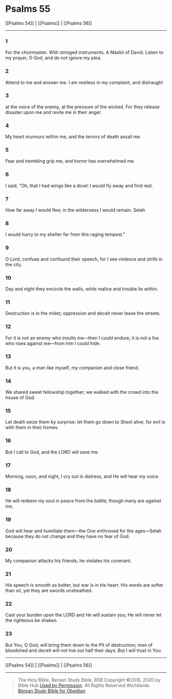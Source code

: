 # Psalms 55

[[Psalms 54]] | [[Psalms]] | [[Psalms 56]]

---

### 1
For the choirmaster. With stringed instruments. A Maskil of David. Listen to my prayer, O God, and do not ignore my plea.

### 2
Attend to me and answer me. I am restless in my complaint, and distraught

### 3
at the voice of the enemy, at the pressure of the wicked. For they release disaster upon me and revile me in their anger.

### 4
My heart murmurs within me, and the terrors of death assail me.

### 5
Fear and trembling grip me, and horror has overwhelmed me.

### 6
I said, "Oh, that I had wings like a dove! I would fly away and find rest.

### 7
How far away I would flee; in the wilderness I would remain. Selah

### 8
I would hurry to my shelter far from this raging tempest."

### 9
O Lord, confuse and confound their speech, for I see violence and strife in the city.

### 10
Day and night they encircle the walls, while malice and trouble lie within.

### 11
Destruction is in the midst; oppression and deceit never leave the streets.

### 12
For it is not an enemy who insults me—then I could endure; it is not a foe who rises against me—from him I could hide.

### 13
But it is you, a man like myself, my companion and close friend.

### 14
We shared sweet fellowship together; we walked with the crowd into the house of God.

### 15
Let death seize them by surprise; let them go down to Sheol alive, for evil is with them in their homes.

### 16
But I call to God, and the LORD will save me.

### 17
Morning, noon, and night, I cry out in distress, and He will hear my voice.

### 18
He will redeem my soul in peace from the battle; though many are against me,

### 19
God will hear and humiliate them—the One enthroned for the ages—Selah because they do not change and they have no fear of God.

### 20
My companion attacks his friends; he violates his covenant.

### 21
His speech is smooth as butter, but war is in his heart. His words are softer than oil, yet they are swords unsheathed.

### 22
Cast your burden upon the LORD and He will sustain you; He will never let the righteous be shaken.

### 23
But You, O God, will bring them down to the Pit of destruction; men of bloodshed and deceit will not live out half their days. But I will trust in You.

---

[[Psalms 54]] | [[Psalms]] | [[Psalms 56]]

---

> The Holy Bible, Berean Study Bible, BSB
> Copyright &copy;2016, 2020 by Bible Hub
> [Used by Permission](https://berean.bible/terms.htm). All Rights Reserved Worldwide.
> [Berean Study Bible for Obsidian](https://github.com/gapmiss/berean-study-bible-for-obsidian)</small>

